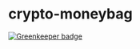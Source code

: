 # crypto-moneybag

[![Greenkeeper badge](https://badges.greenkeeper.io/Penspinner/crypto-moneybag.svg?token=f72cf38535540edb27e9808168368e08d612d9df59b2bcb797043cd1f3d0c82f&ts=1512544587980)](https://greenkeeper.io/)
